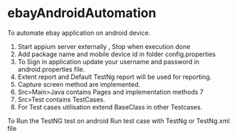 # ebayAndroidAutomation
To automate ebay application on android device.
1. Start appium server externally , Stop when execution done
2. Add package name and mobile device id in folder config.properties
3. To Sign in application update your username and password in android.properties file.
4. Extent report and Default TestNg report will be used for reporting.
5. Capture screen method are implemented. 
6. Src>Main>Java contains Pages and implementation methods 7
7. Src>Test contains TestCases. 
8. For Test cases utilisation extend BaseClass in other Testcases.


To Run the TestNG test on android
Run  test case with TestNg or TestNg.xml file


